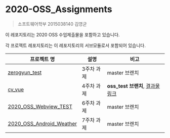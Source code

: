 # 2020-OSS_Assignments

>소프트웨어학부 2015038140 김영균

이 레포지토리는 2020 OSS 수업제출물을 포함하고 있습니다.

각 프로젝트 레포지토리는 이 레포지토리의 서브모듈로서 포함되어 있습니다.


|프로젝트 명|설명|비고|
|-|-|-|
|[zerogyun_test](https://github.com/LatteCode/zerogyun_test)|3주차 과제|master 브랜치|
|[cv_vue](https://github.com/CXZ7720/cv_vue/tree/oss_test)|4주차 과제|**oss_test 브랜치**, [결과물링크](https://zerogyun.dev/oss)|
|[2020_OSS_Webview_TEST](https://github.com/CXZ7720/CXZ7720.github.io/tree/master/6th)|6주차 과제|master 브랜치|
|[2020_OSS_Android_Weather](https://github.com/CXZ7720/2020_OSS_Android_Weather)|7주차 과제|master 브랜치|